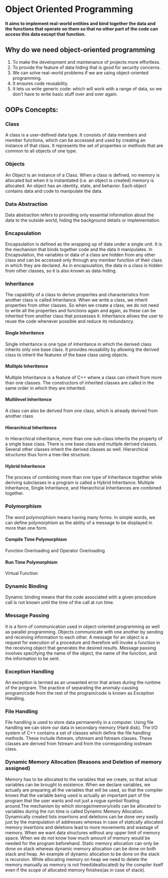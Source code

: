 # Object Oriented Programming
#### It aims to implement real-world entities and bind together the data and the functions that operate on them so that no other part of the code can access this data except that function.

## Why do we need object-oriented programming
1) To make the development and maintenance of projects more effortless. <br>
2) To provide the feature of data hiding that is good for security concerns.  <br>
3) We can solve real-world problems if we are using object-oriented programming. <br>
4) It ensures code reusability. <br>
5) It lets us write generic code: which will work with a range of data, so we don’t have to write basic stuff over and over again. <br>

## OOPs Concepts:
### Class
A class is a user-defined data type. It consists of data members and member functions, which can be accessed and used by creating an instance of that class. It represents the set of properties or methods that are common to all objects of one type. <br>

### Objects
An Object is an instance of a Class. When a class is defined, no memory is allocated but when it is instantiated (i.e. an object is created) memory is allocated. An object has an identity, state, and behavior. Each object contains data and code to manipulate the data.

### Data Abstraction 
Data abstraction refers to providing only essential information about the data to the outside world, hiding the background details or implementation. 

### Encapsulation
Encapsulation is defined as the wrapping up of data under a single unit. It is the mechanism that binds together code and the data it manipulates. In Encapsulation, the variables or data of a class are hidden from any other class and can be accessed only through any member function of their class in which they are declared. As in encapsulation, the data in a class is hidden from other classes, so it is also known as data-hiding.

### Inheritance
The capability of a class to derive properties and characteristics from another class is called Inheritance. When we write a class, we inherit properties from other classes. So when we create a class, we do not need to write all the properties and functions again and again, as these can be inherited from another class that possesses it. Inheritance allows the user to reuse the code whenever possible and reduce its redundancy.

#### Single Inheritence <br>
Single inheritance is one type of inheritance in which the derived class inherits only one base class. It provides reusability by allowing the derived class to inherit the features of the base class using objects.
#### Mulitple Inheritence <br> 
Multiple Inheritance is a feature of C++ where a class can inherit from more than one classes.  The constructors of inherited classes are called in the same order in which they are inherited.

#### Multilevel Inheritence <br>
A class can also be derived from one class, which is already derived from another class

#### Hierarchical Inheritence <br>
In Hierarchical inheritance, more than one sub-class inherits the property of a single base class. There is one base class and multiple derived classes. Several other classes inherit the derived classes as well. Hierarchical structures thus form a tree-like structure.

#### Hybrid Inheritence <br>
The process of combining more than one type of Inheritance together while deriving subclasses in a program is called a Hybrid Inheritance. Multiple Inheritance, Single Inheritance, and Hierarchical Inheritances are combined together.
  
### Polymorphism
The word polymorphism means having many forms. In simple words, we can define polymorphism as the ability of a message to be displayed in more than one form. 

#### Compile Time Polymorphism <br>
Function Overloading and Operator Overloading

#### Run Time Polymorphism <br>
Virtual Function

### Dynamic Binding
Dynamic binding means that the code associated with a given procedure call is not known until the time of the call at run time.

### Message Passing
It is a form of communication used in object-oriented programming as well as parallel programming. Objects communicate with one another by sending and receiving information to each other. A message for an object is a request for execution of a procedure and therefore will invoke a function in the receiving object that generates the desired results. Message passing involves specifying the name of the object, the name of the function, and the information to be sent.

### Exception Handling
An exception is termed as an unwanted error that arises during the runtime of the program. The practice of separating the anomaly-causing program/code from the rest of the program/code is known as Exception Handling. 

### File Handling
File handling is used to store data permanently in a computer. Using file handling we can store our data in secondary memory (Hard disk). The I/O system of C++ contains a set of classes which define the file handling methods. These include ifstream, ofstream and fstream classes. These classes are derived from fstream and from the corresponding iostream class.

### Dynamic Memory Allocation (Reasons and Deletion of memory assigned)
Memory has to be allocated to the variables that we create, so that actual variables can be brought to existence. When we declare variables, we actually are preparing all the variables that will be used, so that the compiler knows that the variable being used is actually an important part of the program that the user wants and not just a rogue symbol floating around.The mechanism by which storage/memory/cells can be allocated to variables during the run time is called Dynamic Memory Allocation. Dynamically created lists insertions and deletions can be done very easily just by the manipulation of addresses whereas in case of statically allocated memory insertions and deletions lead to more movements and wastage of memory. When we want data structures without any upper limit of memory space. When we do not know how much amount of memory would be needed for the program beforehand. Static memory allocation can only be done on stack whereas dynamic memory allocation can be done on both stack and heap. An example of dynamic allocation to be done on the stack is recursion. While allocating memory on heap we need to delete the memory manually as memory is not freed(deallocated) by the compiler itself even if the scope of allocated memory finishes(as in case of stack).

